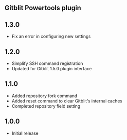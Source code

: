 ## Gitblit Powertools plugin

## 1.3.0

- Fix an error in configuring new settings

## 1.2.0

- Simplify SSH command registration
- Updated for Gitblit 1.5.0 plugin interface

## 1.1.0

- Added repository fork command
- Added reset command to clear Gitblit's internal caches
- Completed repository field setting

## 1.0.0

- Initial release
